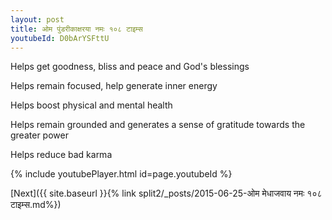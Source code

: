 ```yaml
---
layout: post
title: ओम पुंडरीकाक्षरया नमः १०८ टाइम्स
youtubeId: D0bArYSFttU
---
```

 
 
Helps get goodness, bliss and peace and God's blessings
 
Helps remain focused, help generate inner energy 
 
Helps boost physical and mental health 
 
Helps remain grounded and generates a sense of gratitude towards the greater power 
 
Helps reduce bad karma
 
 
 
 


{% include youtubePlayer.html id=page.youtubeId %}
 
[Next]({{ site.baseurl }}{% link  split2/_posts/2015-06-25-ओम मेधाजवाय नमः १०८ टाइम्स.md%})
 

